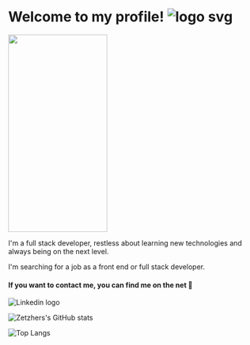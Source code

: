 # Welcome to my profile! ![logo svg](https://user-images.githubusercontent.com/59701771/110798201-36168a80-827a-11eb-8652-1aaf3773003f.png)
<img src="https://camo.githubusercontent.com/..." data-canonical-src="https://gyazo.com/eb5c5741b6a9a16c692170a41a49c858.png" width="200" height="400" />

I'm a full stack developer, restless about learning new technologies and always being on the next level.

I'm searching for a job as a front end or full stack developer.

#### If you want to contact me, you can find me on the net 🐺

![Linkedin logo](https://upload.wikimedia.org/wikipedia/commons/thumb/c/ca/LinkedIn_logo_initials.png/768px-LinkedIn_logo_initials.png)

![Zetzhers's GitHub stats](https://github-readme-stats.vercel.app/api?username=Zetzher&hide=contribs,prs)

![Top Langs](https://github-readme-stats.aemiej.vercel.app/api/top-langs/?username=Zetzher&layout=compact&theme=dark&show_icons=true&hide_border=true&private=true)


<!--
**Zetzher/Zetzher** is a ✨ _special_ ✨ repository because its `README.md` (this file) appears on your GitHub profile.

Here are some ideas to get you started:

- 🔭 I’m currently working on ...
- 🌱 I’m currently learning ...
- 👯 I’m looking to collaborate on ...
- 🤔 I’m looking for help with ...
- 💬 Ask me about ...
- 📫 How to reach me: ...
- 😄 Pronouns: ...
- ⚡ Fun fact: ...
-->
